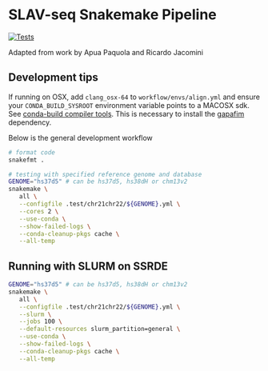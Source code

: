 # SLAV-seq Snakemake Pipeline

[![Tests](https://github.com/mikecuoco/sz_slavseq/actions/workflows/main.yml/badge.svg)](https://github.com/mikecuoco/sz_slavseq/actions/workflows/main.yml)

Adapted from work by Apua Paquola and Ricardo Jacomini

## Development tips

If running on OSX, add `clang_osx-64` to `workflow/envs/align.yml` and ensure your `CONDA_BUILD_SYSROOT` environment variable points to a MACOSX sdk. See [conda-build compiler tools](https://docs.conda.io/projects/conda-build/en/latest/resources/compiler-tools.html). This is necessary to install the [gapafim](https://github.com/apuapaquola/gapafim) dependency.

Below is the general development workflow

```bash
# format code
snakefmt .

# testing with specified reference genome and database
GENOME="hs37d5" # can be hs37d5, hs38dH or chm13v2
snakemake \
   all \
   --configfile .test/chr21chr22/${GENOME}.yml \
   --cores 2 \
   --use-conda \
   --show-failed-logs \
   --conda-cleanup-pkgs cache \
   --all-temp
```

## Running with SLURM on SSRDE

```bash
GENOME="hs37d5" # can be hs37d5, hs38dH or chm13v2
snakemake \
   all \
   --configfile .test/chr21chr22/${GENOME}.yml \
   --slurm \
   --jobs 100 \
   --default-resources slurm_partition=general \
   --use-conda \
   --show-failed-logs \
   --conda-cleanup-pkgs cache \
   --all-temp
```
